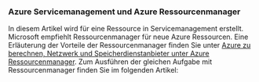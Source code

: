 ### <a name="azure-service-management-and-azure-resource-manager"></a>Azure Servicemanagement und Azure Ressourcenmanager
 
In diesem Artikel wird für eine Ressource in Servicemanagement erstellt. Microsoft empfiehlt Ressourcenmanager für neue Azure Ressourcen. Eine Erläuterung der Vorteile der Ressourcenmanager finden Sie unter [Azure zu berechnen, Netzwerk und Speicherdienstanbieter unter Azure Ressourcenmanager](../articles/virtual-machines/virtual-machines-windows-compare-deployment-models.md). Zum Ausführen der gleichen Aufgabe mit Ressourcenmanager finden Sie im folgenden Artikel:
